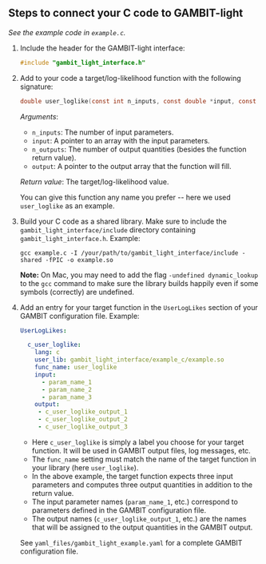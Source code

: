 ## Steps to connect your C code to GAMBIT-light

_See the example code in `example.c`._

1. Include the header for the GAMBIT-light interface:
   ```c
   #include "gambit_light_interface.h"
   ```


2. Add to your code a target/log-likelihood function with the following signature:
   ```c
   double user_loglike(const int n_inputs, const double *input, const int n_outputs, double *output)
   ```
   _Arguments_:
   * `n_inputs`: The number of input parameters.
   * `input`: A pointer to an array with the input parameters.
   * `n_outputs`: The number of output quantities (besides the function return value).
   * `output`: A pointer to the output array that the function will fill.

   _Return value_: The target/log-likelihood value.

   You can give this function any name you prefer -- here we used `user_loglike` as an example.


3. Build your C code as a shared library. Make sure to include the `gambit_light_interface/include` directory containing `gambit_light_interface.h`. Example:
   ```
   gcc example.c -I /your/path/to/gambit_light_interface/include -shared -fPIC -o example.so
   ```
   **Note:** On Mac, you may need to add the flag `-undefined dynamic_lookup` to the `gcc` command to make sure the library builds happily even if some symbols (correctly) are undefined.


4. Add an entry for your target function in the `UserLogLikes` section of your GAMBIT configuration file. Example:
   ```yaml
   UserLogLikes:

     c_user_loglike:
       lang: c
       user_lib: gambit_light_interface/example_c/example.so
       func_name: user_loglike
       input:
         - param_name_1
         - param_name_2
         - param_name_3
       output:
        - c_user_loglike_output_1
        - c_user_loglike_output_2
        - c_user_loglike_output_3
   ```
   * Here `c_user_loglike` is simply a label you choose for your target function. It will be used in GAMBIT output files, log messages, etc. 
   * The `func_name` setting must match the name of the target function in your library (here `user_loglike`).
   * In the above example, the target function expects three input parameters and computes three output quantities in addition to the return value. 
   * The input parameter names (`param_name_1`, etc.) correspond to parameters defined in the GAMBIT configuration file.
   * The output names (`c_user_loglike_output_1`, etc.) are the names that will be assigned to the output quantities in the GAMBIT output.

   See `yaml_files/gambit_light_example.yaml` for a complete GAMBIT configuration file.
   
